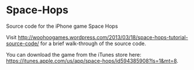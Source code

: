Space-Hops
==========

Source code for the iPhone game Space Hops

Visit http://woohoogames.wordpress.com/2013/03/18/space-hops-tutorial-source-code/ for a brief walk-through of the source code. 

You can download the game from the iTunes store here: https://itunes.apple.com/us/app/space-hops/id594385908?ls=1&mt=8.



